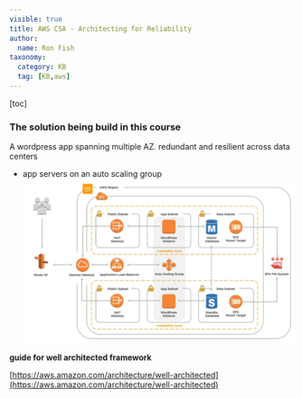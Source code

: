```yaml
---
visible: true
title: AWS CSA - Architecting for Reliability
author:
  name: Ron Fish
taxonomy:
  category: KB
  tag: [KB,aws]
---
```

[toc]

### The solution being build in this course
A wordpress app spanning multiple AZ. redundant and resilient across data centers
- app servers on an auto scaling group
![](./2.png)

**guide for well architected framework**

[https://aws.amazon.com/architecture/well-architected](https://aws.amazon.com/architecture/well-architected)

